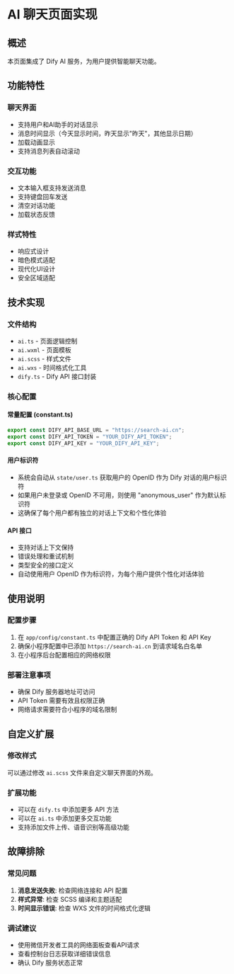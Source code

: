 # AI 聊天页面实现

## 概述

本页面集成了 Dify AI 服务，为用户提供智能聊天功能。

## 功能特性

### 聊天界面

- 支持用户和AI助手的对话显示
- 消息时间显示（今天显示时间，昨天显示"昨天"，其他显示日期）
- 加载动画显示
- 支持消息列表自动滚动

### 交互功能

- 文本输入框支持发送消息
- 支持键盘回车发送
- 清空对话功能
- 加载状态反馈

### 样式特性

- 响应式设计
- 暗色模式适配
- 现代化UI设计
- 安全区域适配

## 技术实现

### 文件结构

- `ai.ts` - 页面逻辑控制
- `ai.wxml` - 页面模板
- `ai.scss` - 样式文件
- `ai.wxs` - 时间格式化工具
- `dify.ts` - Dify API 接口封装

### 核心配置

#### 常量配置 (constant.ts)

```typescript
export const DIFY_API_BASE_URL = "https://search-ai.cn";
export const DIFY_API_TOKEN = "YOUR_DIFY_API_TOKEN";
export const DIFY_API_KEY = "YOUR_DIFY_API_KEY";
```

#### 用户标识符

- 系统会自动从 `state/user.ts` 获取用户的 OpenID 作为 Dify 对话的用户标识符
- 如果用户未登录或 OpenID 不可用，则使用 "anonymous_user" 作为默认标识符
- 这确保了每个用户都有独立的对话上下文和个性化体验

#### API 接口

- 支持对话上下文保持
- 错误处理和重试机制
- 类型安全的接口定义
- 自动使用用户 OpenID 作为标识符，为每个用户提供个性化对话体验

## 使用说明

### 配置步骤

1. 在 `app/config/constant.ts` 中配置正确的 Dify API Token 和 API Key
2. 确保小程序配置中已添加 `https://search-ai.cn` 到请求域名白名单
3. 在小程序后台配置相应的网络权限

### 部署注意事项

- 确保 Dify 服务器地址可访问
- API Token 需要有效且权限正确
- 网络请求需要符合小程序的域名限制

## 自定义扩展

### 修改样式

可以通过修改 `ai.scss` 文件来自定义聊天界面的外观。

### 扩展功能

- 可以在 `dify.ts` 中添加更多 API 方法
- 可以在 `ai.ts` 中添加更多交互功能
- 支持添加文件上传、语音识别等高级功能

## 故障排除

### 常见问题

1. **消息发送失败**: 检查网络连接和 API 配置
2. **样式异常**: 检查 SCSS 编译和主题适配
3. **时间显示错误**: 检查 WXS 文件的时间格式化逻辑

### 调试建议

- 使用微信开发者工具的网络面板查看API请求
- 查看控制台日志获取详细错误信息
- 确认 Dify 服务状态正常
